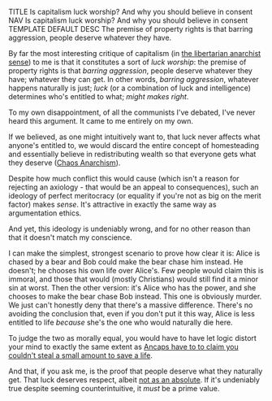 TITLE Is capitalism luck worship? And why you should believe in consent
NAV Is capitalism luck worship? And why you should believe in consent
TEMPLATE DEFAULT
DESC The premise of property rights is that barring aggression, people deserve whatever they have.

By far the most interesting critique of capitalism (in [the libertarian anarchist sense](market)) to me is that it constitutes a sort of *luck worship*: the premise of property rights is that *barring aggression*, people deserve whatever they have; whatever they can get. In other words, *barring aggression*, whatever happens naturally is just; *luck* (or a combination of luck and intelligence) determines who's entitled to what; *might makes right*.

<span class="note">To my own disappointment, of all the communists I've debated, I've never heard this argument. It came to me entirely on my own.</span>

If we believed, as one might intuitively want to, that luck never affects what anyone's entitled to, we would discard the entire concept of homesteading and essentially believe in redistributing wealth so that everyone gets what they deserve ([Chaos Anarchism](/misc/anarchism_conversion)).

Despite how much conflict this would cause (which isn't a reason for rejecting an axiology - that would be an appeal to consequences), such an ideology of perfect meritocracy (or equality if you're not as big on the merit factor) makes *sense*. It's attractive in exactly the same way as argumentation ethics.

And yet, this ideology is undeniably wrong, and for no other reason than that it doesn't match my conscience.

I can make the simplest, strongest scenario to prove how clear it is: Alice is chased by a bear and Bob could make the bear chase him instead. He doesn't; he chooses his own life over Alice's. Few people would claim this is immoral, and those that would (mostly Christians) would still find it a minor sin at worst. Then the other version: it's Alice who has the power, and she chooses to make the bear chase Bob instead. This one is obviously murder. We just can't honestly deny that there's a massive difference. There's no avoiding the conclusion that, even if you don't put it this way, Alice is less entitled to life *because* she's the one who would naturally die here.

To judge the two as morally equal, you would have to have let logic distort your mind to exactly the same extent as [Ancaps have to to claim you couldn't steal a small amount to save a life](/argument/faction_ancap).

And that, if you ask me, is the proof that people deserve what they naturally get. That luck deserves respect, albeit [not as an absolute](virtues). If it's undeniably true despite seeming counterintuitive, it *must* be a prime value.
